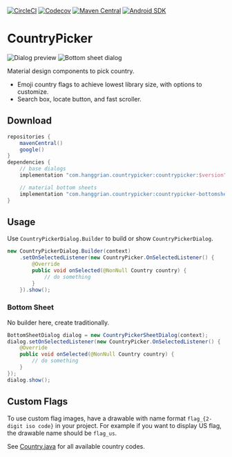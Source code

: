 [![CircleCI](https://img.shields.io/circleci/build/gh/hanggrian/countrypicker)](https://app.circleci.com/pipelines/github/hanggrian/countrypicker/)
[![Codecov](https://img.shields.io/codecov/c/gh/hanggrian/countrypicker)](https://app.codecov.io/gh/hanggrian/countrypicker/)
[![Maven Central](https://img.shields.io/maven-central/v/com.hanggrian.countrypicker/countrypicker)](https://central.sonatype.com/artifact/com.hanggrian.countrypicker/countrypicker/)
[![Android SDK](https://img.shields.io/badge/android-21%2B-34a853)](https://developer.android.com/tools/releases/platforms/#5.0)

# CountryPicker

![](https://github.com/hendraanggrian/countrypicker/raw/assets/preview_dialog.gif "Dialog preview")
![](https://github.com/hendraanggrian/countrypicker/raw/assets/preview_bottomsheet.gif "Bottom sheet dialog")

Material design components to pick country.

- Emoji country flags to achieve lowest library size, with options to customize.
- Search box, locate button, and fast scroller.

## Download

```gradle
repositories {
    mavenCentral()
    google()
}
dependencies {
    // base dialogs
    implementation "com.hanggrian.countrypicker:countrypicker:$version"

    // material bottom sheets
    implementation "com.hanggrian.countrypicker:countrypicker-bottomsheet:$version"
}
```

## Usage

Use `CountryPickerDialog.Builder` to build or show `CountryPickerDialog`.

```java
new CountryPickerDialog.Builder(context)
    .setOnSelectedListener(new CountryPicker.OnSelectedListener() {
        @Override
        public void onSelected(@NonNull Country country) {
            // do something
        }
    }).show();
```

### Bottom Sheet

No builder here, create traditionally.

```java
BottomSheetDialog dialog = new CountryPickerSheetDialog(context);
dialog.setOnSelectedListener(new CountryPicker.OnSelectedListener() {
    @Override
    public void onSelected(@NonNull Country country) {
        // do something
    }
});
dialog.show();
```

## Custom Flags

To use custom flag images, have a drawable with name format
`flag_{2-digit iso code}` in your project. For example if you want to display US
flag, the drawable name should be `flag_us`.

See [Country.java](/countrypicker/src/com/hendraanggrian/appcompat/countrypicker/Country.java)
for all available country codes.
